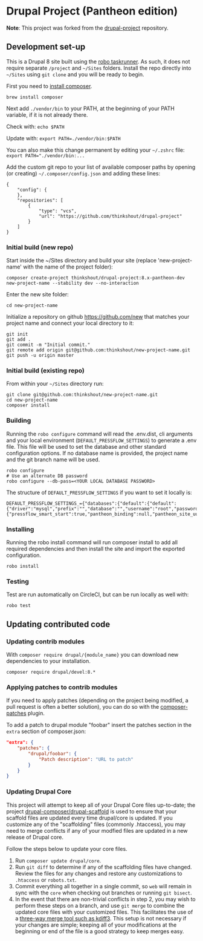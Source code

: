 # Drupal Project (Pantheon edition)

**Note**: This project was forked from the [drupal-project](https://github.com/drupal-composer/drupal-project) repository.

## Development set-up

This is a Drupal 8 site built using the [robo taskrunner](http://robo.li/). As such, it does not require separate `/project` and `~/Sites` folders. Install the repo directly into `~/Sites` using `git clone` and you will be ready to begin.  

First you need to [install composer](https://getcomposer.org/doc/00-intro.md#installation-linux-unix-osx).

`brew install composer`

Next add `./vendor/bin` to your PATH, at the beginning of your PATH variable, if it is not already there.

Check with:
`echo $PATH`

Update with:
`export PATH=./vendor/bin:$PATH`

You can also make this change permanent by editing your `~/.zshrc` file:
`export PATH="./vendor/bin:...`

Add the custom git repo to your list of available composer paths by opening (or creating) `~/.composer/config.json`
and adding these lines:

```
{
    "config": {
    },
    "repositories": [
        {
            "type": "vcs",
            "url": "https://github.com/thinkshout/drupal-project"
        }
    ]
}
```

### Initial build (new repo)

Start inside the ~/Sites directory and build your site (replace 'new-project-name' with the name of the project folder):

```
composer create-project thinkshout/drupal-project:8.x-pantheon-dev new-project-name --stability dev --no-interaction
```

Enter the new site folder:

```
cd new-project-name
```

Initialize a repository on github https://github.com/new that matches your project name and connect your local directory to it:

```
git init
git add .
git commit -m "Initial commit."
git remote add origin git@github.com:thinkshout/new-project-name.git
git push -u origin master
```

### Initial build (existing repo)

From within your `~/Sites` directory run:

```
git clone git@github.com:thinkshout/new-project-name.git
cd new-project-name
composer install
```

### Building

Running the `robo configure` command will read the .env.dist, cli arguments and
your local environment (`DEFAULT_PRESSFLOW_SETTINGS`) to generate a .env file. This file will be used to set
the database and other standard configuration options. If no database name is provided, the project name and the git branch name will be used.

```
robo configure
# Use an alternate DB password
robo configure --db-pass=<YOUR LOCAL DATABASE PASSWORD>
```

The structure of `DEFAULT_PRESSFLOW_SETTINGS` if you want to set it locally is:

```
DEFAULT_PRESSFLOW_SETTINGS_={"databases":{"default":{"default":{"driver":"mysql","prefix":"","database":"","username":"root","password":"root","host":"localhost","port":3306}}},"conf":{"pressflow_smart_start":true,"pantheon_binding":null,"pantheon_site_uuid":null,"pantheon_environment":"local","pantheon_tier":"local","pantheon_index_host":"localhost","pantheon_index_port":8983,"redis_client_host":"localhost","redis_client_port":6379,"redis_client_password":"","file_public_path":"sites\/default\/files","file_private_path":"sites\/default\/files\/private","file_directory_path":"site\/default\/files","file_temporary_path":"\/tmp","file_directory_temp":"\/tmp","css_gzip_compression":false,"js_gzip_compression":false,"page_compression":false},"hash_salt":"","config_directory_name":"sites\/default\/config","drupal_hash_salt":""}
```

### Installing

Running the robo install command will run composer install to add all required
dependencies and then install the site and import the exported configuration.

```
robo install
```

### Testing

Test are run automatically on CircleCI, but can be run locally as well with:

```
robo test
```

## Updating contributed code

### Updating contrib modules

With `composer require drupal/{module_name}` you can download new dependencies to your
installation.

```
composer require drupal/devel:8.*
```

### Applying patches to contrib modules

If you need to apply patches (depending on the project being modified, a pull
request is often a better solution), you can do so with the
[composer-patches](https://github.com/cweagans/composer-patches) plugin.

To add a patch to drupal module "foobar" insert the patches section in the `extra`
section of composer.json:
```json
"extra": {
    "patches": {
        "drupal/foobar": {
            "Patch description": "URL to patch"
        }
    }
}
```

### Updating Drupal Core

This project will attempt to keep all of your Drupal Core files up-to-date; the
project [drupal-composer/drupal-scaffold](https://github.com/drupal-composer/drupal-scaffold)
is used to ensure that your scaffold files are updated every time drupal/core is
updated. If you customize any of the "scaffolding" files (commonly .htaccess),
you may need to merge conflicts if any of your modfied files are updated in a
new release of Drupal core.

Follow the steps below to update your core files.

1. Run `composer update drupal/core`.
1. Run `git diff` to determine if any of the scaffolding files have changed.
   Review the files for any changes and restore any customizations to
  `.htaccess` or `robots.txt`.
1. Commit everything all together in a single commit, so `web` will remain in
   sync with the `core` when checking out branches or running `git bisect`.
1. In the event that there are non-trivial conflicts in step 2, you may wish
   to perform these steps on a branch, and use `git merge` to combine the
   updated core files with your customized files. This facilitates the use
   of a [three-way merge tool such as kdiff3](http://www.gitshah.com/2010/12/how-to-setup-kdiff-as-diff-tool-for-git.html). This setup is not necessary if your changes are simple;
   keeping all of your modifications at the beginning or end of the file is a
   good strategy to keep merges easy.
